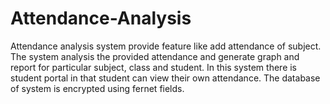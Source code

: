 # Attendance-Analysis
Attendance analysis system provide feature like add attendance of subject. 
The system analysis the provided attendance and generate graph and report
for particular subject, class and student.
In this system there is student portal in that student can view their own attendance. 
The database of system is encrypted using fernet fields.
